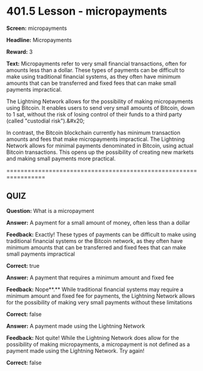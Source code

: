# 401.5 Lesson - micropayments

**Screen:** micropayments

**Headline:** Micropayments

**Reward:** 3

**Text:** Micropayments refer to very small financial transactions, often for amounts less than a dollar. These types of payments can be difficult to make using traditional financial systems, as they often have minimum amounts that can be transferred and fixed fees that can make small payments impractical.

The Lightning Network allows for the possibility of making micropayments using Bitcoin. It enables users to send very small amounts of Bitcoin, down to 1 sat, without the risk of losing control of their funds to a third party (called &quot;custodial risk&quot;).&amp;#x20;

In contrast, the Bitcoin blockchain currently has minimum transaction amounts and fees that make micropayments impractical. The Lightning Network allows for minimal payments denominated in Bitcoin, using actual Bitcoin transactions. This opens up the possibility of creating new markets and making small payments more practical.


=================================================================

## QUIZ

**Question:** What is a micropayment


**Answer:** A payment for a small amount of money, often less than a dollar

**Feedback:** Exactly! These types of payments can be difficult to make using traditional financial systems or the Bitcoin network, as they often have minimum amounts that can be transferred and fixed fees that can make small payments impractical

**Correct:** true

**Answer:** A payment that requires a minimum amount and fixed fee

**Feedback:** Nope**.** While traditional financial systems may require a minimum amount and fixed fee for payments, the Lightning Network allows for the possibility of making very small payments without these limitations

**Correct:** false

**Answer:** A payment made using the Lightning Network

**Feedback:** Not quite! While the Lightning Network does allow for the possibility of making micropayments, a micropayment is not defined as a payment made using the Lightning Network. Try again!

**Correct:** false


<figure><img src="../.gitbook/assets/401-05.png" alt=""><figcaption></figcaption></figure>

